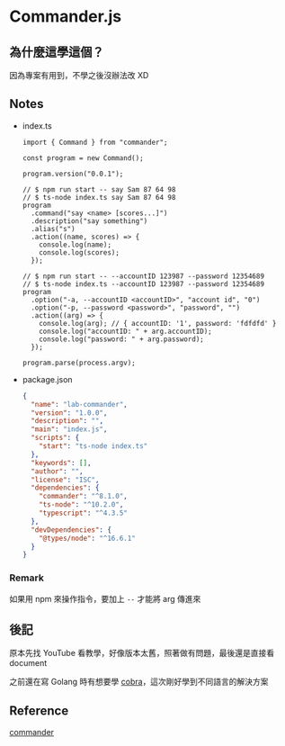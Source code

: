 # Commander.js

## 為什麼這學這個？

因為專案有用到，不學之後沒辦法改 XD

## Notes

- index.ts

  ```tsx
  import { Command } from "commander";

  const program = new Command();

  program.version("0.0.1");

  // $ npm run start -- say Sam 87 64 98
  // $ ts-node index.ts say Sam 87 64 98
  program
    .command("say <name> [scores...]")
    .description("say something")
    .alias("s")
    .action((name, scores) => {
      console.log(name);
      console.log(scores);
    });

  // $ npm run start -- --accountID 123987 --password 12354689
  // $ ts-node index.ts --accountID 123987 --password 12354689
  program
    .option("-a, --accountID <accountID>", "account id", "0")
    .option("-p, --password <password>", "password", "")
    .action((arg) => {
      console.log(arg); // { accountID: '1', password: 'fdfdfd' }
      console.log("accountID: " + arg.accountID);
      console.log("password: " + arg.password);
    });

  program.parse(process.argv);
  ```

- package.json

  ```json
  {
    "name": "lab-commander",
    "version": "1.0.0",
    "description": "",
    "main": "index.js",
    "scripts": {
      "start": "ts-node index.ts"
    },
    "keywords": [],
    "author": "",
    "license": "ISC",
    "dependencies": {
      "commander": "^8.1.0",
      "ts-node": "^10.2.0",
      "typescript": "^4.3.5"
    },
    "devDependencies": {
      "@types/node": "^16.6.1"
    }
  }
  ```

### Remark

如果用 npm 來操作指令，要加上 `--` 才能將 arg 傳進來

## 後記

原本先找 YouTube 看教學，好像版本太舊，照著做有問題，最後還是直接看 document

之前還在寫 Golang 時有想要學 [cobra](https://github.com/spf13/cobra)，這次剛好學到不同語言的解決方案

## Reference

[commander](https://www.npmjs.com/package/commander)
